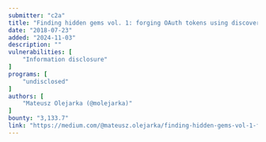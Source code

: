 ```yaml
---
submitter: "c2a"
title: "Finding hidden gems vol. 1: forging OAuth tokens using discovered client id and client secret"
date: "2018-07-23"
added: "2024-11-03"
description: ""
vulnerabilities: [
    "Information disclosure"
]
programs: [
    "undisclosed"
]
authors: [
    "Mateusz Olejarka (@molejarka)"
]
bounty: "3,133.7"
link: "https://medium.com/@mateusz.olejarka/finding-hidden-gems-vol-1-forging-oauth-tokens-using-discovered-client-id-and-client-secret-467f1cd21714"
---
```




